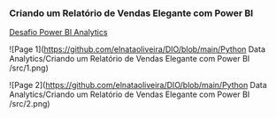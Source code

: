 ### Criando um Relatório de Vendas Elegante com Power BI

[Desafio Power BI Analytics](https://app.powerbi.com/groups/me/reports/0d19a116-b3a6-47c2-9ac7-ef26cd16be73?ctid=34e1f3ae-931e-44ab-a69f-6201674d51b1&pbi_source=linkShare)

![Page 1](https://github.com/elnataoliveira/DIO/blob/main/Python Data Analytics/Criando um Relatório de Vendas Elegante com Power BI
/src/1.png)

![Page 2](https://github.com/elnataoliveira/DIO/blob/main/Python Data Analytics/Criando um Relatório de Vendas Elegante com Power BI
/src/2.png)

